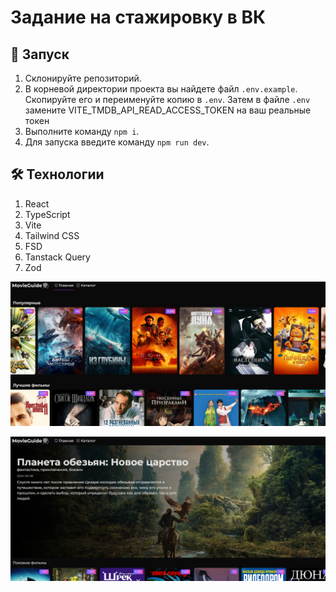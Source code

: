 # Задание на стажировку в ВК

## 🚀 Запуск

1. Cклонируйте репозиторий.
2. В корневой директории проекта вы найдете файл `.env.example`. Скопируйте его и переименуйте копию в `.env`. Затем в файле `.env` замените VITE_TMDB_API_READ_ACCESS_TOKEN на ваш реальные токен
3. Выполните команду `npm i`.
4. Для запуска введите команду `npm run dev`.

## 🛠 Технологии

1. React
2. TypeScript
3. Vite
4. Tailwind CSS
5. FSD
6. Tanstack Query
7. Zod

![Главный страница](docs/images/home_page.png)

![Страница фильма](docs/images/movie_page.png)
